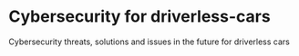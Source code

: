 # Cybersecurity for driverless-cars 
Cybersecurity threats, solutions and issues in the future for driverless cars 
